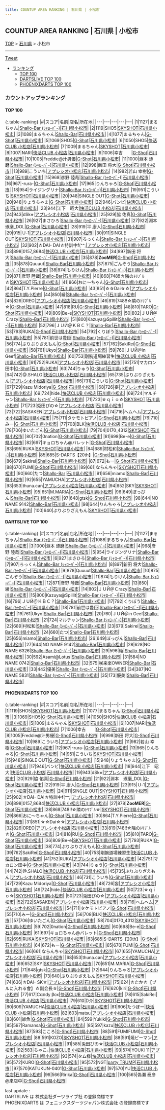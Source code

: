 ```yaml
---
title: COUNTUP AREA RANKING | 石川県 | 小松市
---
```

## COUNTUP AREA RANKING | 石川県 | 小松市

[TOP](/darts/rank/) > [石川県](/darts/rank/石川県/) > 小松市

___

<a href="https://twitter.com/share?ref_src=twsrc%5Etfw" data-text="COUNTUP AREA RANKING | 石川県小松市" class="twitter-share-button" data-hashtags="DARTSLIVE,PHOENIXDARTS,darts,ダーツ" data-show-count="false">Tweet</a>

* [ランキング](#カウントアップランキング)
    * [TOP 100](#top-100)
    * [DARTSLIVE TOP 100](#dartslive-top-100)
    * [PHOENIXDARTS TOP 100](#phoenixdarts-top-100)

### カウントアップランキング

#### TOP 100



{:.table-ranking}
|#|スコア|名前|店名|所在地|
|---|---|---|---|---|
|1|1127|<span class="rank-name-dl">まるちゃん</span>|<a href="https://search.dartslive.com/jp/shop/fcf748203154d8a5b21333aee1bd51e4">Shallo-Bar (ｼｬﾛｰﾊﾞｰ)</a>|<a href="/darts/rank/石川県/小松市">石川県小松市</a>|
|2|1119|<span class="rank-name-pd">SHO5</span>|<a href="https://vs.phoenixdarts.com/jp/shop/shopDetailInfo/s_79903?s_seq=79903">SKYSHOT</a>|<a href="/darts/rank/石川県/小松市">石川県小松市</a>|
|3|1088|<span class="rank-name-dl">まるちゃん</span>|<a href="https://search.dartslive.com/jp/shop/fcf748203154d8a5b21333aee1bd51e4">Shallo-Bar</a>|<a href="/darts/rank/石川県/小松市">石川県小松市</a>|
|4|1077|<span class="rank-name-pd">まるちゃん</span>|<a href="https://vs.phoenixdarts.com/jp/shop/shopDetailInfo/s_10002?s_seq=10002">G-Shot</a>|<a href="/darts/rank/石川県/小松市">石川県小松市</a>|
|5|1069|<span class="rank-name-pd">SHO5</span>|<a href="https://vs.phoenixdarts.com/jp/shop/shopDetailInfo/s_10002?s_seq=10002">G-Shot</a>|<a href="/darts/rank/石川県/小松市">石川県小松市</a>|
|6|1050|<span class="rank-name-pd">SHO5</span>|<a href="https://vs.phoenixdarts.com/jp/shop/shopDetailInfo/s_7712?s_seq=7712">快活CLUB 小松店</a>|<a href="/darts/rank/石川県/小松市">石川県小松市</a>|
|7|1009|<span class="rank-name-pd">まるちゃん</span>|<a href="https://vs.phoenixdarts.com/jp/shop/shopDetailInfo/s_79903?s_seq=79903">SKYSHOT</a>|<a href="/darts/rank/石川県/小松市">石川県小松市</a>|
|8|1007|<span class="rank-name-pd">NARI</span>|<a href="https://vs.phoenixdarts.com/jp/shop/shopDetailInfo/s_7712?s_seq=7712">快活CLUB 小松店</a>|<a href="/darts/rank/石川県/小松市">石川県小松市</a>|
|9|1006|<span class="rank-name-pd">幸吉　　</span>|<a href="https://vs.phoenixdarts.com/jp/shop/shopDetailInfo/s_10002?s_seq=10002">G-Shot</a>|<a href="/darts/rank/石川県/小松市">石川県小松市</a>|
|10|1005|<span class="rank-name-pd">Freddie@汁男優</span>|<a href="https://vs.phoenixdarts.com/jp/shop/shopDetailInfo/s_10002?s_seq=10002">G-Shot</a>|<a href="/darts/rank/石川県/小松市">石川県小松市</a>|
|11|1000|<span class="rank-name-dl">淵本 琢磨</span>|<a href="https://search.dartslive.com/jp/shop/fcf748203154d8a5b21333aee1bd51e4">Shallo-Bar (ｼｬﾛｰﾊﾞｰ)</a>|<a href="/darts/rank/石川県/小松市">石川県小松市</a>|
|12|998|<span class="rank-name-pd">新田 将大</span>|<a href="https://vs.phoenixdarts.com/jp/shop/shopDetailInfo/s_10002?s_seq=10002">G-Shot</a>|<a href="/darts/rank/石川県/小松市">石川県小松市</a>|
|13|989|<span class="rank-name-pd">こういち</span>|<a href="https://vs.phoenixdarts.com/jp/shop/shopDetailInfo/s_8789?s_seq=8789">アプレシオ小松店</a>|<a href="/darts/rank/石川県/小松市">石川県小松市</a>|
|14|982|<span class="rank-name-pd">若山  幸樹</span>|<a href="https://vs.phoenixdarts.com/jp/shop/shopDetailInfo/s_10002?s_seq=10002">G-Shot</a>|<a href="/darts/rank/石川県/小松市">石川県小松市</a>|
|15|968|<span class="rank-name-dl">彦野 陸哉</span>|<a href="https://search.dartslive.com/jp/shop/fcf748203154d8a5b21333aee1bd51e4">Shallo-Bar (ｼｬﾛｰﾊﾞｰ)</a>|<a href="/darts/rank/石川県/小松市">石川県小松市</a>|
|16|967|<span class="rank-name-pd">-rura-</span>|<a href="https://vs.phoenixdarts.com/jp/shop/shopDetailInfo/s_10002?s_seq=10002">G-Shot</a>|<a href="/darts/rank/石川県/小松市">石川県小松市</a>|
|17|965|<span class="rank-name-pd">りんちゃろ</span>|<a href="https://vs.phoenixdarts.com/jp/shop/shopDetailInfo/s_10002?s_seq=10002">G-Shot</a>|<a href="/darts/rank/石川県/小松市">石川県小松市</a>|
|18|954|<span class="rank-name-dl">ライジングリナ</span>|<a href="https://search.dartslive.com/jp/shop/fcf748203154d8a5b21333aee1bd51e4">Shallo-Bar (ｼｬﾛｰﾊﾞｰ)</a>|<a href="/darts/rank/石川県/小松市">石川県小松市</a>|
|19|951|<span class="rank-name-pd">こういち</span>|<a href="https://vs.phoenixdarts.com/jp/shop/shopDetailInfo/s_79903?s_seq=79903">SKYSHOT</a>|<a href="/darts/rank/石川県/小松市">石川県小松市</a>|
|20|948|<span class="rank-name-pd">SINGLE OUT</span>|<a href="https://vs.phoenixdarts.com/jp/shop/shopDetailInfo/s_10002?s_seq=10002">G-Shot</a>|<a href="/darts/rank/石川県/小松市">石川県小松市</a>|
|20|948|<span class="rank-name-pd">りょうちゃま</span>|<a href="https://vs.phoenixdarts.com/jp/shop/shopDetailInfo/s_10002?s_seq=10002">G-Shot</a>|<a href="/darts/rank/石川県/小松市">石川県小松市</a>|
|22|946|<span class="rank-name-pd">バンビ</span>|<a href="https://vs.phoenixdarts.com/jp/shop/shopDetailInfo/s_7712?s_seq=7712">快活CLUB 小松店</a>|<a href="/darts/rank/石川県/小松市">石川県小松市</a>|
|23|944|<span class="rank-name-pd">江下　昭大</span>|<a href="https://vs.phoenixdarts.com/jp/shop/shopDetailInfo/s_7712?s_seq=7712">快活CLUB 小松店</a>|<a href="/darts/rank/石川県/小松市">石川県小松市</a>|
|24|943|<span class="rank-name-pd">dSk⭐︎</span>|<a href="https://vs.phoenixdarts.com/jp/shop/shopDetailInfo/s_8789?s_seq=8789">アプレシオ小松店</a>|<a href="/darts/rank/石川県/小松市">石川県小松市</a>|
|25|929|<span class="rank-name-pd">脇 佑真</span>|<a href="https://vs.phoenixdarts.com/jp/shop/shopDetailInfo/s_10002?s_seq=10002">G-Shot</a>|<a href="/darts/rank/石川県/小松市">石川県小松市</a>|
|26|927|<span class="rank-name-dl">まさひろ</span>|<a href="https://search.dartslive.com/jp/shop/fcf748203154d8a5b21333aee1bd51e4">Shallo-Bar (ｼｬﾛｰﾊﾞｰ)</a>|<a href="/darts/rank/石川県/小松市">石川県小松市</a>|
|27|922|<span class="rank-name-pd">淵本　琢磨_DOL</span>|<a href="https://vs.phoenixdarts.com/jp/shop/shopDetailInfo/s_10002?s_seq=10002">G-Shot</a>|<a href="/darts/rank/石川県/小松市">石川県小松市</a>|
|28|919|<span class="rank-name-pd">平 康人</span>|<a href="https://vs.phoenixdarts.com/jp/shop/shopDetailInfo/s_10002?s_seq=10002">G-Shot</a>|<a href="/darts/rank/石川県/小松市">石川県小松市</a>|
|29|915|<span class="rank-name-pd">Ｕ‐1</span>|<a href="https://vs.phoenixdarts.com/jp/shop/shopDetailInfo/s_8789?s_seq=8789">アプレシオ小松店</a>|<a href="/darts/rank/石川県/小松市">石川県小松市</a>|
|30|911|<span class="rank-name-pd">SINGLE OUT</span>|<a href="https://vs.phoenixdarts.com/jp/shop/shopDetailInfo/s_79903?s_seq=79903">SKYSHOT</a>|<a href="/darts/rank/石川県/小松市">石川県小松市</a>|
|31|907|<span class="rank-name-dl">ろっくん</span>|<a href="https://search.dartslive.com/jp/shop/fcf748203154d8a5b21333aee1bd51e4">Shallo-Bar (ｼｬﾛｰﾊﾞｰ)</a>|<a href="/darts/rank/石川県/小松市">石川県小松市</a>|
|32|902|<span class="rank-name-pd">☆DAI- DAI☆特訓中f(^^;</span>|<a href="https://vs.phoenixdarts.com/jp/shop/shopDetailInfo/s_8789?s_seq=8789">アプレシオ小松店</a>|<a href="/darts/rank/石川県/小松市">石川県小松市</a>|
|33|898|<span class="rank-name-pd">0157_8684</span>|<a href="https://vs.phoenixdarts.com/jp/shop/shopDetailInfo/s_7712?s_seq=7712">快活CLUB 小松店</a>|<a href="/darts/rank/石川県/小松市">石川県小松市</a>|
|34|897|<span class="rank-name-dl">新田 将大</span>|<a href="https://search.dartslive.com/jp/shop/fcf748203154d8a5b21333aee1bd51e4">Shallo-Bar (ｼｬﾛｰﾊﾞｰ)</a>|<a href="/darts/rank/石川県/小松市">石川県小松市</a>|
|35|878|<span class="rank-name-pd">**ZooMER**</span>|<a href="https://vs.phoenixdarts.com/jp/shop/shopDetailInfo/s_10002?s_seq=10002">G-Shot</a>|<a href="/darts/rank/石川県/小松市">石川県小松市</a>|
|35|878|<span class="rank-name-dl">Quuuut</span>|<a href="https://search.dartslive.com/jp/shop/fcf748203154d8a5b21333aee1bd51e4">Shallo-Bar</a>|<a href="/darts/rank/石川県/小松市">石川県小松市</a>|
|37|875|<span class="rank-name-dl">ごんぞう</span>|<a href="https://search.dartslive.com/jp/shop/fcf748203154d8a5b21333aee1bd51e4">Shallo-Bar (ｼｬﾛｰﾊﾞｰ)</a>|<a href="/darts/rank/石川県/小松市">石川県小松市</a>|
|38|874|<span class="rank-name-dl">もりけん</span>|<a href="https://search.dartslive.com/jp/shop/fcf748203154d8a5b21333aee1bd51e4">Shallo-Bar (ｼｬﾛｰﾊﾞｰ)</a>|<a href="/darts/rank/石川県/小松市">石川県小松市</a>|
|39|871|<span class="rank-name-dl">彦野 陸哉</span>|<a href="https://search.dartslive.com/jp/shop/fcf748203154d8a5b21333aee1bd51e4">Shallo-Bar</a>|<a href="/darts/rank/石川県/小松市">石川県小松市</a>|
|40|868|<span class="rank-name-pd">748!!☆隣のﾄﾘﾌﾟﾙ☆</span>|<a href="https://vs.phoenixdarts.com/jp/shop/shopDetailInfo/s_79903?s_seq=79903">SKYSHOT</a>|<a href="/darts/rank/石川県/小松市">石川県小松市</a>|
|41|866|<span class="rank-name-pd">おに～ちゃん</span>|<a href="https://vs.phoenixdarts.com/jp/shop/shopDetailInfo/s_10002?s_seq=10002">G-Shot</a>|<a href="/darts/rank/石川県/小松市">石川県小松市</a>|
|42|864|<span class="rank-name-pd">T.Y.Pierre</span>|<a href="https://vs.phoenixdarts.com/jp/shop/shopDetailInfo/s_10002?s_seq=10002">G-Shot</a>|<a href="/darts/rank/石川県/小松市">石川県小松市</a>|
|43|851|<span class="rank-name-pd">☆☆Dai☆☆</span>|<a href="https://vs.phoenixdarts.com/jp/shop/shopDetailInfo/s_8789?s_seq=8789">アプレシオ小松店</a>|<a href="/darts/rank/石川県/小松市">石川県小松市</a>|
|44|850|<span class="rank-name-dl">綾</span>|<a href="https://search.dartslive.com/jp/shop/fcf748203154d8a5b21333aee1bd51e4">Shallo-Bar (ｼｬﾛｰﾊﾞｰ)</a>|<a href="/darts/rank/石川県/小松市">石川県小松市</a>|
|45|826|<span class="rank-name-pd">OREO</span>|<a href="https://vs.phoenixdarts.com/jp/shop/shopDetailInfo/s_8789?s_seq=8789">アプレシオ小松店</a>|<a href="/darts/rank/石川県/小松市">石川県小松市</a>|
|46|819|<span class="rank-name-pd">748!!☆隣のﾄﾘﾌﾟﾙ☆</span>|<a href="https://vs.phoenixdarts.com/jp/shop/shopDetailInfo/s_10002?s_seq=10002">G-Shot</a>|<a href="/darts/rank/石川県/小松市">石川県小松市</a>|
|47|818|<span class="rank-name-pd">RU</span>|<a href="https://vs.phoenixdarts.com/jp/shop/shopDetailInfo/s_10002?s_seq=10002">G-Shot</a>|<a href="/darts/rank/石川県/小松市">石川県小松市</a>|
|48|810|<span class="rank-name-pd">TARO</span>|<a href="https://vs.phoenixdarts.com/jp/shop/shopDetailInfo/s_10002?s_seq=10002">G-Shot</a>|<a href="/darts/rank/石川県/小松市">石川県小松市</a>|
|49|809|<span class="rank-name-pd">Be-e</span>|<a href="https://vs.phoenixdarts.com/jp/shop/shopDetailInfo/s_79903?s_seq=79903">SKYSHOT</a>|<a href="/darts/rank/石川県/小松市">石川県小松市</a>|
|50|802|<span class="rank-name-dl">ＪＵЙ＠Ｃrazy</span>|<a href="https://search.dartslive.com/jp/shop/fcf748203154d8a5b21333aee1bd51e4">Shallo-Bar</a>|<a href="/darts/rank/石川県/小松市">石川県小松市</a>|
|51|800|<span class="rank-name-dl">Kazuya@Spillit</span>|<a href="https://search.dartslive.com/jp/shop/fcf748203154d8a5b21333aee1bd51e4">Shallo-Bar (ｼｬﾛｰﾊﾞｰ)</a>|<a href="/darts/rank/石川県/小松市">石川県小松市</a>|
|52|796|<span class="rank-name-dl">ＪＵЙ＠ＫＢＣ？</span>|<a href="https://search.dartslive.com/jp/shop/fcf748203154d8a5b21333aee1bd51e4">Shallo-Bar</a>|<a href="/darts/rank/石川県/小松市">石川県小松市</a>|
|53|793|<span class="rank-name-pd">RUKA</span>|<a href="https://vs.phoenixdarts.com/jp/shop/shopDetailInfo/s_10002?s_seq=10002">G-Shot</a>|<a href="/darts/rank/石川県/小松市">石川県小松市</a>|
|54|792|<span class="rank-name-dl">くりぼう</span>|<a href="https://search.dartslive.com/jp/shop/fcf748203154d8a5b21333aee1bd51e4">Shallo-Bar (ｼｬﾛｰﾊﾞｰ)</a>|<a href="/darts/rank/石川県/小松市">石川県小松市</a>|
|55|781|<span class="rank-name-dl">前世は豊臣</span>|<a href="https://search.dartslive.com/jp/shop/fcf748203154d8a5b21333aee1bd51e4">Shallo-Bar (ｼｬﾛｰﾊﾞｰ)</a>|<a href="/darts/rank/石川県/小松市">石川県小松市</a>|
|56|774|<span class="rank-name-pd">ぶりぶりざえもん</span>|<a href="https://vs.phoenixdarts.com/jp/shop/shopDetailInfo/s_10002?s_seq=10002">G-Shot</a>|<a href="/darts/rank/石川県/小松市">石川県小松市</a>|
|57|762|<span class="rank-name-pd">SakiRei</span>|<a href="https://vs.phoenixdarts.com/jp/shop/shopDetailInfo/s_10002?s_seq=10002">G-Shot</a>|<a href="/darts/rank/石川県/小松市">石川県小松市</a>|
|58|761|<span class="rank-name-dl">Ukyo</span>|<a href="https://search.dartslive.com/jp/shop/fcf748203154d8a5b21333aee1bd51e4">Shallo-Bar</a>|<a href="/darts/rank/石川県/小松市">石川県小松市</a>|
|59|760|<span class="rank-name-dl">ＪＵЙ＠in Geef</span>|<a href="https://search.dartslive.com/jp/shop/fcf748203154d8a5b21333aee1bd51e4">Shallo-Bar</a>|<a href="/darts/rank/石川県/小松市">石川県小松市</a>|
|60|753|<span class="rank-name-pd">剛腕道場練習生</span>|<a href="https://vs.phoenixdarts.com/jp/shop/shopDetailInfo/s_7712?s_seq=7712">快活CLUB 小松店</a>|<a href="/darts/rank/石川県/小松市">石川県小松市</a>|
|61|752|<span class="rank-name-pd">RUKA</span>|<a href="https://vs.phoenixdarts.com/jp/shop/shopDetailInfo/s_8789?s_seq=8789">アプレシオ小松店</a>|<a href="/darts/rank/石川県/小松市">石川県小松市</a>|
|62|751|<span class="rank-name-pd">マカロン田中</span>|<a href="https://vs.phoenixdarts.com/jp/shop/shopDetailInfo/s_10002?s_seq=10002">G-Shot</a>|<a href="/darts/rank/石川県/小松市">石川県小松市</a>|
|63|744|<span class="rank-name-pd">りゅう</span>|<a href="https://vs.phoenixdarts.com/jp/shop/shopDetailInfo/s_10002?s_seq=10002">G-Shot</a>|<a href="/darts/rank/石川県/小松市">石川県小松市</a>|
|64|742|<span class="rank-name-pd">@.SHALO</span>|<a href="https://vs.phoenixdarts.com/jp/shop/shopDetailInfo/s_7712?s_seq=7712">快活CLUB 小松店</a>|<a href="/darts/rank/石川県/小松市">石川県小松市</a>|
|65|735|<span class="rank-name-pd">ぶりぶりざえもん</span>|<a href="https://vs.phoenixdarts.com/jp/shop/shopDetailInfo/s_8789?s_seq=8789">アプレシオ小松店</a>|<a href="/darts/rank/石川県/小松市">石川県小松市</a>|
|66|731|<span class="rank-name-pd">こういち</span>|<a href="https://vs.phoenixdarts.com/jp/shop/shopDetailInfo/s_10002?s_seq=10002">G-Shot</a>|<a href="/darts/rank/石川県/小松市">石川県小松市</a>|
|67|729|<span class="rank-name-pd">Kazu Midoriya</span>|<a href="https://vs.phoenixdarts.com/jp/shop/shopDetailInfo/s_10002?s_seq=10002">G-Shot</a>|<a href="/darts/rank/石川県/小松市">石川県小松市</a>|
|68|726|<span class="rank-name-pd">妄</span>|<a href="https://vs.phoenixdarts.com/jp/shop/shopDetailInfo/s_8789?s_seq=8789">アプレシオ小松店</a>|<a href="/darts/rank/石川県/小松市">石川県小松市</a>|
|69|724|<span class="rank-name-pd">hide.</span>|<a href="https://vs.phoenixdarts.com/jp/shop/shopDetailInfo/s_7712?s_seq=7712">快活CLUB 小松店</a>|<a href="/darts/rank/石川県/小松市">石川県小松市</a>|
|69|724|<span class="rank-name-dl">マルチャン</span>|<a href="https://search.dartslive.com/jp/shop/fcf748203154d8a5b21333aee1bd51e4">Shallo-Bar (ｼｬﾛｰﾊﾞｰ)</a>|<a href="/darts/rank/石川県/小松市">石川県小松市</a>|
|71|723|<span class="rank-name-pd">☆ｑｉｏ☆</span>|<a href="https://vs.phoenixdarts.com/jp/shop/shopDetailInfo/s_79903?s_seq=79903">SKYSHOT</a>|<a href="/darts/rank/石川県/小松市">石川県小松市</a>|
|71|723|<span class="rank-name-pd">兎田ぴの☆</span>|<a href="https://vs.phoenixdarts.com/jp/shop/shopDetailInfo/s_8789?s_seq=8789">アプレシオ小松店</a>|<a href="/darts/rank/石川県/小松市">石川県小松市</a>|
|73|722|<span class="rank-name-pd">SASAKEN</span>|<a href="https://vs.phoenixdarts.com/jp/shop/shopDetailInfo/s_8789?s_seq=8789">アプレシオ小松店</a>|<a href="/darts/rank/石川県/小松市">石川県小松市</a>|
|74|716|<span class="rank-name-pd">ヘムヘム</span>|<a href="https://vs.phoenixdarts.com/jp/shop/shopDetailInfo/s_8789?s_seq=8789">アプレシオ小松店</a>|<a href="/darts/rank/石川県/小松市">石川県小松市</a>|
|75|711|<span class="rank-name-pd">タケモトピアノ</span>|<a href="https://vs.phoenixdarts.com/jp/shop/shopDetailInfo/s_10002?s_seq=10002">G-Shot</a>|<a href="/darts/rank/石川県/小松市">石川県小松市</a>|
|76|710|<span class="rank-name-pd">みー</span>|<a href="https://vs.phoenixdarts.com/jp/shop/shopDetailInfo/s_10002?s_seq=10002">G-Shot</a>|<a href="/darts/rank/石川県/小松市">石川県小松市</a>|
|77|708|<span class="rank-name-pd">BLK</span>|<a href="https://vs.phoenixdarts.com/jp/shop/shopDetailInfo/s_7712?s_seq=7712">快活CLUB 小松店</a>|<a href="/darts/rank/石川県/小松市">石川県小松市</a>|
|78|706|<span class="rank-name-pd">ゆいたごん</span>|<a href="https://vs.phoenixdarts.com/jp/shop/shopDetailInfo/s_10002?s_seq=10002">G-Shot</a>|<a href="/darts/rank/石川県/小松市">石川県小松市</a>|
|79|704|<span class="rank-name-pd">0170_4312</span>|<a href="https://vs.phoenixdarts.com/jp/shop/shopDetailInfo/s_79903?s_seq=79903">SKYSHOT</a>|<a href="/darts/rank/石川県/小松市">石川県小松市</a>|
|80|702|<span class="rank-name-pd">0nation</span>|<a href="https://vs.phoenixdarts.com/jp/shop/shopDetailInfo/s_10002?s_seq=10002">G-Shot</a>|<a href="/darts/rank/石川県/小松市">石川県小松市</a>|
|81|698|<span class="rank-name-pd">Be-e</span>|<a href="https://vs.phoenixdarts.com/jp/shop/shopDetailInfo/s_10002?s_seq=10002">G-Shot</a>|<a href="/darts/rank/石川県/小松市">石川県小松市</a>|
|82|697|<span class="rank-name-pd">キョロちゃん@バレット</span>|<a href="https://vs.phoenixdarts.com/jp/shop/shopDetailInfo/s_10002?s_seq=10002">G-Shot</a>|<a href="/darts/rank/石川県/小松市">石川県小松市</a>|
|83|695|<span class="rank-name-pd">RUKA</span>|<a href="https://vs.phoenixdarts.com/jp/shop/shopDetailInfo/s_79903?s_seq=79903">SKYSHOT</a>|<a href="/darts/rank/石川県/小松市">石川県小松市</a>|
|84|689|<span class="rank-name-dl">村松和</span>|<a href="https://search.dartslive.com/jp/shop/fcf748203154d8a5b21333aee1bd51e4">Shallo-Bar (ｼｬﾛｰﾊﾞｰ)</a>|<a href="/darts/rank/石川県/小松市">石川県小松市</a>|
|85|685|<span class="rank-name-pd">S-DARTS【20th】</span>|<a href="https://vs.phoenixdarts.com/jp/shop/shopDetailInfo/s_10002?s_seq=10002">G-Shot</a>|<a href="/darts/rank/石川県/小松市">石川県小松市</a>|
|86|679|<span class="rank-name-dl">Sakirei</span>|<a href="https://search.dartslive.com/jp/shop/fcf748203154d8a5b21333aee1bd51e4">Shallo-Bar</a>|<a href="/darts/rank/石川県/小松市">石川県小松市</a>|
|87|672|<span class="rank-name-pd">もー</span>|<a href="https://vs.phoenixdarts.com/jp/shop/shopDetailInfo/s_10002?s_seq=10002">G-Shot</a>|<a href="/darts/rank/石川県/小松市">石川県小松市</a>|
|88|670|<span class="rank-name-pd">FUMI</span>|<a href="https://vs.phoenixdarts.com/jp/shop/shopDetailInfo/s_10002?s_seq=10002">G-Shot</a>|<a href="/darts/rank/石川県/小松市">石川県小松市</a>|
|89|661|<span class="rank-name-pd">ならんちゃ</span>|<a href="https://vs.phoenixdarts.com/jp/shop/shopDetailInfo/s_79903?s_seq=79903">SKYSHOT</a>|<a href="/darts/rank/石川県/小松市">石川県小松市</a>|
|90|660|<span class="rank-name-dl">たつ</span>|<a href="https://search.dartslive.com/jp/shop/fcf748203154d8a5b21333aee1bd51e4">Shallo-Bar</a>|<a href="/darts/rank/石川県/小松市">石川県小松市</a>|
|91|656|<span class="rank-name-dl">miamo</span>|<a href="https://search.dartslive.com/jp/shop/fcf748203154d8a5b21333aee1bd51e4">Shallo-Bar</a>|<a href="/darts/rank/石川県/小松市">石川県小松市</a>|
|92|655|<span class="rank-name-pd">YAMUCHA</span>|<a href="https://vs.phoenixdarts.com/jp/shop/shopDetailInfo/s_8789?s_seq=8789">アプレシオ小松店</a>|<a href="/darts/rank/石川県/小松市">石川県小松市</a>|
|93|653|<span class="rank-name-pd">thuna.can</span>|<a href="https://vs.phoenixdarts.com/jp/shop/shopDetailInfo/s_8789?s_seq=8789">アプレシオ小松店</a>|<a href="/darts/rank/石川県/小松市">石川県小松市</a>|
|94|652|<span class="rank-name-pd">SKY</span>|<a href="https://vs.phoenixdarts.com/jp/shop/shopDetailInfo/s_79903?s_seq=79903">SKYSHOT</a>|<a href="/darts/rank/石川県/小松市">石川県小松市</a>|
|95|651|<span class="rank-name-pd">M.MARIA</span>|<a href="https://vs.phoenixdarts.com/jp/shop/shopDetailInfo/s_10002?s_seq=10002">G-Shot</a>|<a href="/darts/rank/石川県/小松市">石川県小松市</a>|
|96|649|<span class="rank-name-dl">ぼっぴん</span>|<a href="https://search.dartslive.com/jp/shop/fcf748203154d8a5b21333aee1bd51e4">Shallo-Bar</a>|<a href="/darts/rank/石川県/小松市">石川県小松市</a>|
|97|648|<span class="rank-name-pd">gtsk</span>|<a href="https://vs.phoenixdarts.com/jp/shop/shopDetailInfo/s_10002?s_seq=10002">G-Shot</a>|<a href="/darts/rank/石川県/小松市">石川県小松市</a>|
|98|644|<span class="rank-name-dl">NO NAME 9142</span>|<a href="https://search.dartslive.com/jp/shop/fcf748203154d8a5b21333aee1bd51e4">Shallo-Bar</a>|<a href="/darts/rank/石川県/小松市">石川県小松市</a>|
|98|644|<span class="rank-name-pd">りんちゃろ</span>|<a href="https://vs.phoenixdarts.com/jp/shop/shopDetailInfo/s_8789?s_seq=8789">アプレシオ小松店</a>|<a href="/darts/rank/石川県/小松市">石川県小松市</a>|
|100|640|<span class="rank-name-pd">ぶりぶりざえもん</span>|<a href="https://vs.phoenixdarts.com/jp/shop/shopDetailInfo/s_79903?s_seq=79903">SKYSHOT</a>|<a href="/darts/rank/石川県/小松市">石川県小松市</a>|


#### DARTSLIVE TOP 100



{:.table-ranking}
|#|スコア|名前|店名|所在地|
|---|---|---|---|---|
|1|1127|<span class="rank-name-dl">まるちゃん</span>|<a href="https://search.dartslive.com/jp/shop/fcf748203154d8a5b21333aee1bd51e4">Shallo-Bar (ｼｬﾛｰﾊﾞｰ)</a>|<a href="/darts/rank/石川県/小松市">石川県小松市</a>|
|2|1088|<span class="rank-name-dl">まるちゃん</span>|<a href="https://search.dartslive.com/jp/shop/fcf748203154d8a5b21333aee1bd51e4">Shallo-Bar</a>|<a href="/darts/rank/石川県/小松市">石川県小松市</a>|
|3|1000|<span class="rank-name-dl">淵本 琢磨</span>|<a href="https://search.dartslive.com/jp/shop/fcf748203154d8a5b21333aee1bd51e4">Shallo-Bar (ｼｬﾛｰﾊﾞｰ)</a>|<a href="/darts/rank/石川県/小松市">石川県小松市</a>|
|4|968|<span class="rank-name-dl">彦野 陸哉</span>|<a href="https://search.dartslive.com/jp/shop/fcf748203154d8a5b21333aee1bd51e4">Shallo-Bar (ｼｬﾛｰﾊﾞｰ)</a>|<a href="/darts/rank/石川県/小松市">石川県小松市</a>|
|5|954|<span class="rank-name-dl">ライジングリナ</span>|<a href="https://search.dartslive.com/jp/shop/fcf748203154d8a5b21333aee1bd51e4">Shallo-Bar (ｼｬﾛｰﾊﾞｰ)</a>|<a href="/darts/rank/石川県/小松市">石川県小松市</a>|
|6|927|<span class="rank-name-dl">まさひろ</span>|<a href="https://search.dartslive.com/jp/shop/fcf748203154d8a5b21333aee1bd51e4">Shallo-Bar (ｼｬﾛｰﾊﾞｰ)</a>|<a href="/darts/rank/石川県/小松市">石川県小松市</a>|
|7|907|<span class="rank-name-dl">ろっくん</span>|<a href="https://search.dartslive.com/jp/shop/fcf748203154d8a5b21333aee1bd51e4">Shallo-Bar (ｼｬﾛｰﾊﾞｰ)</a>|<a href="/darts/rank/石川県/小松市">石川県小松市</a>|
|8|897|<span class="rank-name-dl">新田 将大</span>|<a href="https://search.dartslive.com/jp/shop/fcf748203154d8a5b21333aee1bd51e4">Shallo-Bar (ｼｬﾛｰﾊﾞｰ)</a>|<a href="/darts/rank/石川県/小松市">石川県小松市</a>|
|9|878|<span class="rank-name-dl">Quuuut</span>|<a href="https://search.dartslive.com/jp/shop/fcf748203154d8a5b21333aee1bd51e4">Shallo-Bar</a>|<a href="/darts/rank/石川県/小松市">石川県小松市</a>|
|10|875|<span class="rank-name-dl">ごんぞう</span>|<a href="https://search.dartslive.com/jp/shop/fcf748203154d8a5b21333aee1bd51e4">Shallo-Bar (ｼｬﾛｰﾊﾞｰ)</a>|<a href="/darts/rank/石川県/小松市">石川県小松市</a>|
|11|874|<span class="rank-name-dl">もりけん</span>|<a href="https://search.dartslive.com/jp/shop/fcf748203154d8a5b21333aee1bd51e4">Shallo-Bar (ｼｬﾛｰﾊﾞｰ)</a>|<a href="/darts/rank/石川県/小松市">石川県小松市</a>|
|12|871|<span class="rank-name-dl">彦野 陸哉</span>|<a href="https://search.dartslive.com/jp/shop/fcf748203154d8a5b21333aee1bd51e4">Shallo-Bar</a>|<a href="/darts/rank/石川県/小松市">石川県小松市</a>|
|13|850|<span class="rank-name-dl">綾</span>|<a href="https://search.dartslive.com/jp/shop/fcf748203154d8a5b21333aee1bd51e4">Shallo-Bar (ｼｬﾛｰﾊﾞｰ)</a>|<a href="/darts/rank/石川県/小松市">石川県小松市</a>|
|14|802|<span class="rank-name-dl">ＪＵЙ＠Ｃrazy</span>|<a href="https://search.dartslive.com/jp/shop/fcf748203154d8a5b21333aee1bd51e4">Shallo-Bar</a>|<a href="/darts/rank/石川県/小松市">石川県小松市</a>|
|15|800|<span class="rank-name-dl">Kazuya@Spillit</span>|<a href="https://search.dartslive.com/jp/shop/fcf748203154d8a5b21333aee1bd51e4">Shallo-Bar (ｼｬﾛｰﾊﾞｰ)</a>|<a href="/darts/rank/石川県/小松市">石川県小松市</a>|
|16|796|<span class="rank-name-dl">ＪＵЙ＠ＫＢＣ？</span>|<a href="https://search.dartslive.com/jp/shop/fcf748203154d8a5b21333aee1bd51e4">Shallo-Bar</a>|<a href="/darts/rank/石川県/小松市">石川県小松市</a>|
|17|792|<span class="rank-name-dl">くりぼう</span>|<a href="https://search.dartslive.com/jp/shop/fcf748203154d8a5b21333aee1bd51e4">Shallo-Bar (ｼｬﾛｰﾊﾞｰ)</a>|<a href="/darts/rank/石川県/小松市">石川県小松市</a>|
|18|781|<span class="rank-name-dl">前世は豊臣</span>|<a href="https://search.dartslive.com/jp/shop/fcf748203154d8a5b21333aee1bd51e4">Shallo-Bar (ｼｬﾛｰﾊﾞｰ)</a>|<a href="/darts/rank/石川県/小松市">石川県小松市</a>|
|19|761|<span class="rank-name-dl">Ukyo</span>|<a href="https://search.dartslive.com/jp/shop/fcf748203154d8a5b21333aee1bd51e4">Shallo-Bar</a>|<a href="/darts/rank/石川県/小松市">石川県小松市</a>|
|20|760|<span class="rank-name-dl">ＪＵЙ＠in Geef</span>|<a href="https://search.dartslive.com/jp/shop/fcf748203154d8a5b21333aee1bd51e4">Shallo-Bar</a>|<a href="/darts/rank/石川県/小松市">石川県小松市</a>|
|21|724|<span class="rank-name-dl">マルチャン</span>|<a href="https://search.dartslive.com/jp/shop/fcf748203154d8a5b21333aee1bd51e4">Shallo-Bar (ｼｬﾛｰﾊﾞｰ)</a>|<a href="/darts/rank/石川県/小松市">石川県小松市</a>|
|22|689|<span class="rank-name-dl">村松和</span>|<a href="https://search.dartslive.com/jp/shop/fcf748203154d8a5b21333aee1bd51e4">Shallo-Bar (ｼｬﾛｰﾊﾞｰ)</a>|<a href="/darts/rank/石川県/小松市">石川県小松市</a>|
|23|679|<span class="rank-name-dl">Sakirei</span>|<a href="https://search.dartslive.com/jp/shop/fcf748203154d8a5b21333aee1bd51e4">Shallo-Bar</a>|<a href="/darts/rank/石川県/小松市">石川県小松市</a>|
|24|660|<span class="rank-name-dl">たつ</span>|<a href="https://search.dartslive.com/jp/shop/fcf748203154d8a5b21333aee1bd51e4">Shallo-Bar</a>|<a href="/darts/rank/石川県/小松市">石川県小松市</a>|
|25|656|<span class="rank-name-dl">miamo</span>|<a href="https://search.dartslive.com/jp/shop/fcf748203154d8a5b21333aee1bd51e4">Shallo-Bar</a>|<a href="/darts/rank/石川県/小松市">石川県小松市</a>|
|26|649|<span class="rank-name-dl">ぼっぴん</span>|<a href="https://search.dartslive.com/jp/shop/fcf748203154d8a5b21333aee1bd51e4">Shallo-Bar</a>|<a href="/darts/rank/石川県/小松市">石川県小松市</a>|
|27|644|<span class="rank-name-dl">NO NAME 9142</span>|<a href="https://search.dartslive.com/jp/shop/fcf748203154d8a5b21333aee1bd51e4">Shallo-Bar</a>|<a href="/darts/rank/石川県/小松市">石川県小松市</a>|
|28|628|<span class="rank-name-dl">NO NAME 6326</span>|<a href="https://search.dartslive.com/jp/shop/fcf748203154d8a5b21333aee1bd51e4">Shallo-Bar (ｼｬﾛｰﾊﾞｰ)</a>|<a href="/darts/rank/石川県/小松市">石川県小松市</a>|
|29|596|<span class="rank-name-dl">綾</span>|<a href="https://search.dartslive.com/jp/shop/fcf748203154d8a5b21333aee1bd51e4">Shallo-Bar</a>|<a href="/darts/rank/石川県/小松市">石川県小松市</a>|
|30|592|<span class="rank-name-dl">Asami@Lotus</span>|<a href="https://search.dartslive.com/jp/shop/fcf748203154d8a5b21333aee1bd51e4">Shallo-Bar</a>|<a href="/darts/rank/石川県/小松市">石川県小松市</a>|
|31|584|<span class="rank-name-dl">NO NAME 0742</span>|<a href="https://search.dartslive.com/jp/shop/fcf748203154d8a5b21333aee1bd51e4">Shallo-Bar</a>|<a href="/darts/rank/石川県/小松市">石川県小松市</a>|
|32|575|<span class="rank-name-dl">咲来楽OWNER</span>|<a href="https://search.dartslive.com/jp/shop/fcf748203154d8a5b21333aee1bd51e4">Shallo-Bar</a>|<a href="/darts/rank/石川県/小松市">石川県小松市</a>|
|33|442|<span class="rank-name-dl">優美</span>|<a href="https://search.dartslive.com/jp/shop/fcf748203154d8a5b21333aee1bd51e4">Shallo-Bar (ｼｬﾛｰﾊﾞｰ)</a>|<a href="/darts/rank/石川県/小松市">石川県小松市</a>|
|34|387|<span class="rank-name-dl">NO NAME 5831</span>|<a href="https://search.dartslive.com/jp/shop/fcf748203154d8a5b21333aee1bd51e4">Shallo-Bar (ｼｬﾛｰﾊﾞｰ)</a>|<a href="/darts/rank/石川県/小松市">石川県小松市</a>|
|35|173|<span class="rank-name-dl">優美</span>|<a href="https://search.dartslive.com/jp/shop/fcf748203154d8a5b21333aee1bd51e4">Shallo-Bar</a>|<a href="/darts/rank/石川県/小松市">石川県小松市</a>|


#### PHOENIXDARTS TOP 100



{:.table-ranking}
|#|スコア|名前|店名|所在地|
|---|---|---|---|---|
|1|1119|<span class="rank-name-pd">SHO5</span>|<a href="https://vs.phoenixdarts.com/jp/shop/shopDetailInfo/s_79903?s_seq=79903">SKYSHOT</a>|<a href="/darts/rank/石川県/小松市">石川県小松市</a>|
|2|1077|<span class="rank-name-pd">まるちゃん</span>|<a href="https://vs.phoenixdarts.com/jp/shop/shopDetailInfo/s_10002?s_seq=10002">G-Shot</a>|<a href="/darts/rank/石川県/小松市">石川県小松市</a>|
|3|1069|<span class="rank-name-pd">SHO5</span>|<a href="https://vs.phoenixdarts.com/jp/shop/shopDetailInfo/s_10002?s_seq=10002">G-Shot</a>|<a href="/darts/rank/石川県/小松市">石川県小松市</a>|
|4|1050|<span class="rank-name-pd">SHO5</span>|<a href="https://vs.phoenixdarts.com/jp/shop/shopDetailInfo/s_7712?s_seq=7712">快活CLUB 小松店</a>|<a href="/darts/rank/石川県/小松市">石川県小松市</a>|
|5|1009|<span class="rank-name-pd">まるちゃん</span>|<a href="https://vs.phoenixdarts.com/jp/shop/shopDetailInfo/s_79903?s_seq=79903">SKYSHOT</a>|<a href="/darts/rank/石川県/小松市">石川県小松市</a>|
|6|1007|<span class="rank-name-pd">NARI</span>|<a href="https://vs.phoenixdarts.com/jp/shop/shopDetailInfo/s_7712?s_seq=7712">快活CLUB 小松店</a>|<a href="/darts/rank/石川県/小松市">石川県小松市</a>|
|7|1006|<span class="rank-name-pd">幸吉　　</span>|<a href="https://vs.phoenixdarts.com/jp/shop/shopDetailInfo/s_10002?s_seq=10002">G-Shot</a>|<a href="/darts/rank/石川県/小松市">石川県小松市</a>|
|8|1005|<span class="rank-name-pd">Freddie@汁男優</span>|<a href="https://vs.phoenixdarts.com/jp/shop/shopDetailInfo/s_10002?s_seq=10002">G-Shot</a>|<a href="/darts/rank/石川県/小松市">石川県小松市</a>|
|9|998|<span class="rank-name-pd">新田 将大</span>|<a href="https://vs.phoenixdarts.com/jp/shop/shopDetailInfo/s_10002?s_seq=10002">G-Shot</a>|<a href="/darts/rank/石川県/小松市">石川県小松市</a>|
|10|989|<span class="rank-name-pd">こういち</span>|<a href="https://vs.phoenixdarts.com/jp/shop/shopDetailInfo/s_8789?s_seq=8789">アプレシオ小松店</a>|<a href="/darts/rank/石川県/小松市">石川県小松市</a>|
|11|982|<span class="rank-name-pd">若山  幸樹</span>|<a href="https://vs.phoenixdarts.com/jp/shop/shopDetailInfo/s_10002?s_seq=10002">G-Shot</a>|<a href="/darts/rank/石川県/小松市">石川県小松市</a>|
|12|967|<span class="rank-name-pd">-rura-</span>|<a href="https://vs.phoenixdarts.com/jp/shop/shopDetailInfo/s_10002?s_seq=10002">G-Shot</a>|<a href="/darts/rank/石川県/小松市">石川県小松市</a>|
|13|965|<span class="rank-name-pd">りんちゃろ</span>|<a href="https://vs.phoenixdarts.com/jp/shop/shopDetailInfo/s_10002?s_seq=10002">G-Shot</a>|<a href="/darts/rank/石川県/小松市">石川県小松市</a>|
|14|951|<span class="rank-name-pd">こういち</span>|<a href="https://vs.phoenixdarts.com/jp/shop/shopDetailInfo/s_79903?s_seq=79903">SKYSHOT</a>|<a href="/darts/rank/石川県/小松市">石川県小松市</a>|
|15|948|<span class="rank-name-pd">SINGLE OUT</span>|<a href="https://vs.phoenixdarts.com/jp/shop/shopDetailInfo/s_10002?s_seq=10002">G-Shot</a>|<a href="/darts/rank/石川県/小松市">石川県小松市</a>|
|15|948|<span class="rank-name-pd">りょうちゃま</span>|<a href="https://vs.phoenixdarts.com/jp/shop/shopDetailInfo/s_10002?s_seq=10002">G-Shot</a>|<a href="/darts/rank/石川県/小松市">石川県小松市</a>|
|17|946|<span class="rank-name-pd">バンビ</span>|<a href="https://vs.phoenixdarts.com/jp/shop/shopDetailInfo/s_7712?s_seq=7712">快活CLUB 小松店</a>|<a href="/darts/rank/石川県/小松市">石川県小松市</a>|
|18|944|<span class="rank-name-pd">江下　昭大</span>|<a href="https://vs.phoenixdarts.com/jp/shop/shopDetailInfo/s_7712?s_seq=7712">快活CLUB 小松店</a>|<a href="/darts/rank/石川県/小松市">石川県小松市</a>|
|19|943|<span class="rank-name-pd">dSk⭐︎</span>|<a href="https://vs.phoenixdarts.com/jp/shop/shopDetailInfo/s_8789?s_seq=8789">アプレシオ小松店</a>|<a href="/darts/rank/石川県/小松市">石川県小松市</a>|
|20|929|<span class="rank-name-pd">脇 佑真</span>|<a href="https://vs.phoenixdarts.com/jp/shop/shopDetailInfo/s_10002?s_seq=10002">G-Shot</a>|<a href="/darts/rank/石川県/小松市">石川県小松市</a>|
|21|922|<span class="rank-name-pd">淵本　琢磨_DOL</span>|<a href="https://vs.phoenixdarts.com/jp/shop/shopDetailInfo/s_10002?s_seq=10002">G-Shot</a>|<a href="/darts/rank/石川県/小松市">石川県小松市</a>|
|22|919|<span class="rank-name-pd">平 康人</span>|<a href="https://vs.phoenixdarts.com/jp/shop/shopDetailInfo/s_10002?s_seq=10002">G-Shot</a>|<a href="/darts/rank/石川県/小松市">石川県小松市</a>|
|23|915|<span class="rank-name-pd">Ｕ‐1</span>|<a href="https://vs.phoenixdarts.com/jp/shop/shopDetailInfo/s_8789?s_seq=8789">アプレシオ小松店</a>|<a href="/darts/rank/石川県/小松市">石川県小松市</a>|
|24|911|<span class="rank-name-pd">SINGLE OUT</span>|<a href="https://vs.phoenixdarts.com/jp/shop/shopDetailInfo/s_79903?s_seq=79903">SKYSHOT</a>|<a href="/darts/rank/石川県/小松市">石川県小松市</a>|
|25|902|<span class="rank-name-pd">☆DAI- DAI☆特訓中f(^^;</span>|<a href="https://vs.phoenixdarts.com/jp/shop/shopDetailInfo/s_8789?s_seq=8789">アプレシオ小松店</a>|<a href="/darts/rank/石川県/小松市">石川県小松市</a>|
|26|898|<span class="rank-name-pd">0157_8684</span>|<a href="https://vs.phoenixdarts.com/jp/shop/shopDetailInfo/s_7712?s_seq=7712">快活CLUB 小松店</a>|<a href="/darts/rank/石川県/小松市">石川県小松市</a>|
|27|878|<span class="rank-name-pd">**ZooMER**</span>|<a href="https://vs.phoenixdarts.com/jp/shop/shopDetailInfo/s_10002?s_seq=10002">G-Shot</a>|<a href="/darts/rank/石川県/小松市">石川県小松市</a>|
|28|868|<span class="rank-name-pd">748!!☆隣のﾄﾘﾌﾟﾙ☆</span>|<a href="https://vs.phoenixdarts.com/jp/shop/shopDetailInfo/s_79903?s_seq=79903">SKYSHOT</a>|<a href="/darts/rank/石川県/小松市">石川県小松市</a>|
|29|866|<span class="rank-name-pd">おに～ちゃん</span>|<a href="https://vs.phoenixdarts.com/jp/shop/shopDetailInfo/s_10002?s_seq=10002">G-Shot</a>|<a href="/darts/rank/石川県/小松市">石川県小松市</a>|
|30|864|<span class="rank-name-pd">T.Y.Pierre</span>|<a href="https://vs.phoenixdarts.com/jp/shop/shopDetailInfo/s_10002?s_seq=10002">G-Shot</a>|<a href="/darts/rank/石川県/小松市">石川県小松市</a>|
|31|851|<span class="rank-name-pd">☆☆Dai☆☆</span>|<a href="https://vs.phoenixdarts.com/jp/shop/shopDetailInfo/s_8789?s_seq=8789">アプレシオ小松店</a>|<a href="/darts/rank/石川県/小松市">石川県小松市</a>|
|32|826|<span class="rank-name-pd">OREO</span>|<a href="https://vs.phoenixdarts.com/jp/shop/shopDetailInfo/s_8789?s_seq=8789">アプレシオ小松店</a>|<a href="/darts/rank/石川県/小松市">石川県小松市</a>|
|33|819|<span class="rank-name-pd">748!!☆隣のﾄﾘﾌﾟﾙ☆</span>|<a href="https://vs.phoenixdarts.com/jp/shop/shopDetailInfo/s_10002?s_seq=10002">G-Shot</a>|<a href="/darts/rank/石川県/小松市">石川県小松市</a>|
|34|818|<span class="rank-name-pd">RU</span>|<a href="https://vs.phoenixdarts.com/jp/shop/shopDetailInfo/s_10002?s_seq=10002">G-Shot</a>|<a href="/darts/rank/石川県/小松市">石川県小松市</a>|
|35|810|<span class="rank-name-pd">TARO</span>|<a href="https://vs.phoenixdarts.com/jp/shop/shopDetailInfo/s_10002?s_seq=10002">G-Shot</a>|<a href="/darts/rank/石川県/小松市">石川県小松市</a>|
|36|809|<span class="rank-name-pd">Be-e</span>|<a href="https://vs.phoenixdarts.com/jp/shop/shopDetailInfo/s_79903?s_seq=79903">SKYSHOT</a>|<a href="/darts/rank/石川県/小松市">石川県小松市</a>|
|37|793|<span class="rank-name-pd">RUKA</span>|<a href="https://vs.phoenixdarts.com/jp/shop/shopDetailInfo/s_10002?s_seq=10002">G-Shot</a>|<a href="/darts/rank/石川県/小松市">石川県小松市</a>|
|38|774|<span class="rank-name-pd">ぶりぶりざえもん</span>|<a href="https://vs.phoenixdarts.com/jp/shop/shopDetailInfo/s_10002?s_seq=10002">G-Shot</a>|<a href="/darts/rank/石川県/小松市">石川県小松市</a>|
|39|762|<span class="rank-name-pd">SakiRei</span>|<a href="https://vs.phoenixdarts.com/jp/shop/shopDetailInfo/s_10002?s_seq=10002">G-Shot</a>|<a href="/darts/rank/石川県/小松市">石川県小松市</a>|
|40|753|<span class="rank-name-pd">剛腕道場練習生</span>|<a href="https://vs.phoenixdarts.com/jp/shop/shopDetailInfo/s_7712?s_seq=7712">快活CLUB 小松店</a>|<a href="/darts/rank/石川県/小松市">石川県小松市</a>|
|41|752|<span class="rank-name-pd">RUKA</span>|<a href="https://vs.phoenixdarts.com/jp/shop/shopDetailInfo/s_8789?s_seq=8789">アプレシオ小松店</a>|<a href="/darts/rank/石川県/小松市">石川県小松市</a>|
|42|751|<span class="rank-name-pd">マカロン田中</span>|<a href="https://vs.phoenixdarts.com/jp/shop/shopDetailInfo/s_10002?s_seq=10002">G-Shot</a>|<a href="/darts/rank/石川県/小松市">石川県小松市</a>|
|43|744|<span class="rank-name-pd">りゅう</span>|<a href="https://vs.phoenixdarts.com/jp/shop/shopDetailInfo/s_10002?s_seq=10002">G-Shot</a>|<a href="/darts/rank/石川県/小松市">石川県小松市</a>|
|44|742|<span class="rank-name-pd">@.SHALO</span>|<a href="https://vs.phoenixdarts.com/jp/shop/shopDetailInfo/s_7712?s_seq=7712">快活CLUB 小松店</a>|<a href="/darts/rank/石川県/小松市">石川県小松市</a>|
|45|735|<span class="rank-name-pd">ぶりぶりざえもん</span>|<a href="https://vs.phoenixdarts.com/jp/shop/shopDetailInfo/s_8789?s_seq=8789">アプレシオ小松店</a>|<a href="/darts/rank/石川県/小松市">石川県小松市</a>|
|46|731|<span class="rank-name-pd">こういち</span>|<a href="https://vs.phoenixdarts.com/jp/shop/shopDetailInfo/s_10002?s_seq=10002">G-Shot</a>|<a href="/darts/rank/石川県/小松市">石川県小松市</a>|
|47|729|<span class="rank-name-pd">Kazu Midoriya</span>|<a href="https://vs.phoenixdarts.com/jp/shop/shopDetailInfo/s_10002?s_seq=10002">G-Shot</a>|<a href="/darts/rank/石川県/小松市">石川県小松市</a>|
|48|726|<span class="rank-name-pd">妄</span>|<a href="https://vs.phoenixdarts.com/jp/shop/shopDetailInfo/s_8789?s_seq=8789">アプレシオ小松店</a>|<a href="/darts/rank/石川県/小松市">石川県小松市</a>|
|49|724|<span class="rank-name-pd">hide.</span>|<a href="https://vs.phoenixdarts.com/jp/shop/shopDetailInfo/s_7712?s_seq=7712">快活CLUB 小松店</a>|<a href="/darts/rank/石川県/小松市">石川県小松市</a>|
|50|723|<span class="rank-name-pd">☆ｑｉｏ☆</span>|<a href="https://vs.phoenixdarts.com/jp/shop/shopDetailInfo/s_79903?s_seq=79903">SKYSHOT</a>|<a href="/darts/rank/石川県/小松市">石川県小松市</a>|
|50|723|<span class="rank-name-pd">兎田ぴの☆</span>|<a href="https://vs.phoenixdarts.com/jp/shop/shopDetailInfo/s_8789?s_seq=8789">アプレシオ小松店</a>|<a href="/darts/rank/石川県/小松市">石川県小松市</a>|
|52|722|<span class="rank-name-pd">SASAKEN</span>|<a href="https://vs.phoenixdarts.com/jp/shop/shopDetailInfo/s_8789?s_seq=8789">アプレシオ小松店</a>|<a href="/darts/rank/石川県/小松市">石川県小松市</a>|
|53|716|<span class="rank-name-pd">ヘムヘム</span>|<a href="https://vs.phoenixdarts.com/jp/shop/shopDetailInfo/s_8789?s_seq=8789">アプレシオ小松店</a>|<a href="/darts/rank/石川県/小松市">石川県小松市</a>|
|54|711|<span class="rank-name-pd">タケモトピアノ</span>|<a href="https://vs.phoenixdarts.com/jp/shop/shopDetailInfo/s_10002?s_seq=10002">G-Shot</a>|<a href="/darts/rank/石川県/小松市">石川県小松市</a>|
|55|710|<span class="rank-name-pd">みー</span>|<a href="https://vs.phoenixdarts.com/jp/shop/shopDetailInfo/s_10002?s_seq=10002">G-Shot</a>|<a href="/darts/rank/石川県/小松市">石川県小松市</a>|
|56|708|<span class="rank-name-pd">BLK</span>|<a href="https://vs.phoenixdarts.com/jp/shop/shopDetailInfo/s_7712?s_seq=7712">快活CLUB 小松店</a>|<a href="/darts/rank/石川県/小松市">石川県小松市</a>|
|57|706|<span class="rank-name-pd">ゆいたごん</span>|<a href="https://vs.phoenixdarts.com/jp/shop/shopDetailInfo/s_10002?s_seq=10002">G-Shot</a>|<a href="/darts/rank/石川県/小松市">石川県小松市</a>|
|58|704|<span class="rank-name-pd">0170_4312</span>|<a href="https://vs.phoenixdarts.com/jp/shop/shopDetailInfo/s_79903?s_seq=79903">SKYSHOT</a>|<a href="/darts/rank/石川県/小松市">石川県小松市</a>|
|59|702|<span class="rank-name-pd">0nation</span>|<a href="https://vs.phoenixdarts.com/jp/shop/shopDetailInfo/s_10002?s_seq=10002">G-Shot</a>|<a href="/darts/rank/石川県/小松市">石川県小松市</a>|
|60|698|<span class="rank-name-pd">Be-e</span>|<a href="https://vs.phoenixdarts.com/jp/shop/shopDetailInfo/s_10002?s_seq=10002">G-Shot</a>|<a href="/darts/rank/石川県/小松市">石川県小松市</a>|
|61|697|<span class="rank-name-pd">キョロちゃん@バレット</span>|<a href="https://vs.phoenixdarts.com/jp/shop/shopDetailInfo/s_10002?s_seq=10002">G-Shot</a>|<a href="/darts/rank/石川県/小松市">石川県小松市</a>|
|62|695|<span class="rank-name-pd">RUKA</span>|<a href="https://vs.phoenixdarts.com/jp/shop/shopDetailInfo/s_79903?s_seq=79903">SKYSHOT</a>|<a href="/darts/rank/石川県/小松市">石川県小松市</a>|
|63|685|<span class="rank-name-pd">S-DARTS【20th】</span>|<a href="https://vs.phoenixdarts.com/jp/shop/shopDetailInfo/s_10002?s_seq=10002">G-Shot</a>|<a href="/darts/rank/石川県/小松市">石川県小松市</a>|
|64|672|<span class="rank-name-pd">もー</span>|<a href="https://vs.phoenixdarts.com/jp/shop/shopDetailInfo/s_10002?s_seq=10002">G-Shot</a>|<a href="/darts/rank/石川県/小松市">石川県小松市</a>|
|65|670|<span class="rank-name-pd">FUMI</span>|<a href="https://vs.phoenixdarts.com/jp/shop/shopDetailInfo/s_10002?s_seq=10002">G-Shot</a>|<a href="/darts/rank/石川県/小松市">石川県小松市</a>|
|66|661|<span class="rank-name-pd">ならんちゃ</span>|<a href="https://vs.phoenixdarts.com/jp/shop/shopDetailInfo/s_79903?s_seq=79903">SKYSHOT</a>|<a href="/darts/rank/石川県/小松市">石川県小松市</a>|
|67|655|<span class="rank-name-pd">YAMUCHA</span>|<a href="https://vs.phoenixdarts.com/jp/shop/shopDetailInfo/s_8789?s_seq=8789">アプレシオ小松店</a>|<a href="/darts/rank/石川県/小松市">石川県小松市</a>|
|68|653|<span class="rank-name-pd">thuna.can</span>|<a href="https://vs.phoenixdarts.com/jp/shop/shopDetailInfo/s_8789?s_seq=8789">アプレシオ小松店</a>|<a href="/darts/rank/石川県/小松市">石川県小松市</a>|
|69|652|<span class="rank-name-pd">SKY</span>|<a href="https://vs.phoenixdarts.com/jp/shop/shopDetailInfo/s_79903?s_seq=79903">SKYSHOT</a>|<a href="/darts/rank/石川県/小松市">石川県小松市</a>|
|70|651|<span class="rank-name-pd">M.MARIA</span>|<a href="https://vs.phoenixdarts.com/jp/shop/shopDetailInfo/s_10002?s_seq=10002">G-Shot</a>|<a href="/darts/rank/石川県/小松市">石川県小松市</a>|
|71|648|<span class="rank-name-pd">gtsk</span>|<a href="https://vs.phoenixdarts.com/jp/shop/shopDetailInfo/s_10002?s_seq=10002">G-Shot</a>|<a href="/darts/rank/石川県/小松市">石川県小松市</a>|
|72|644|<span class="rank-name-pd">りんちゃろ</span>|<a href="https://vs.phoenixdarts.com/jp/shop/shopDetailInfo/s_8789?s_seq=8789">アプレシオ小松店</a>|<a href="/darts/rank/石川県/小松市">石川県小松市</a>|
|73|640|<span class="rank-name-pd">ぶりぶりざえもん</span>|<a href="https://vs.phoenixdarts.com/jp/shop/shopDetailInfo/s_79903?s_seq=79903">SKYSHOT</a>|<a href="/darts/rank/石川県/小松市">石川県小松市</a>|
|74|636|<span class="rank-name-pd">☆DAI- SK☆</span>|<a href="https://vs.phoenixdarts.com/jp/shop/shopDetailInfo/s_8789?s_seq=8789">アプレシオ小松店</a>|<a href="/darts/rank/石川県/小松市">石川県小松市</a>|
|75|624|<span class="rank-name-pd">☆たか☆【ブルに入れる會】☆副会長☆</span>|<a href="https://vs.phoenixdarts.com/jp/shop/shopDetailInfo/s_10002?s_seq=10002">G-Shot</a>|<a href="/darts/rank/石川県/小松市">石川県小松市</a>|
|76|620|<span class="rank-name-pd">kiri</span>|<a href="https://vs.phoenixdarts.com/jp/shop/shopDetailInfo/s_10002?s_seq=10002">G-Shot</a>|<a href="/darts/rank/石川県/小松市">石川県小松市</a>|
|77|617|<span class="rank-name-pd">Сαпdy βох</span>|<a href="https://vs.phoenixdarts.com/jp/shop/shopDetailInfo/s_7712?s_seq=7712">快活CLUB 小松店</a>|<a href="/darts/rank/石川県/小松市">石川県小松市</a>|
|78|615|<span class="rank-name-pd">SakiRei</span>|<a href="https://vs.phoenixdarts.com/jp/shop/shopDetailInfo/s_7712?s_seq=7712">快活CLUB 小松店</a>|<a href="/darts/rank/石川県/小松市">石川県小松市</a>|
|79|610|<span class="rank-name-pd">D介</span>|<a href="https://vs.phoenixdarts.com/jp/shop/shopDetailInfo/s_79903?s_seq=79903">SKYSHOT</a>|<a href="/darts/rank/石川県/小松市">石川県小松市</a>|
|80|609|<span class="rank-name-pd">YAMUCHA</span>|<a href="https://vs.phoenixdarts.com/jp/shop/shopDetailInfo/s_7712?s_seq=7712">快活CLUB 小松店</a>|<a href="/darts/rank/石川県/小松市">石川県小松市</a>|
|81|606|<span class="rank-name-pd">たつぼー</span>|<a href="https://vs.phoenixdarts.com/jp/shop/shopDetailInfo/s_7712?s_seq=7712">快活CLUB 小松店</a>|<a href="/darts/rank/石川県/小松市">石川県小松市</a>|
|82|603|<span class="rank-name-pd">matsu</span>|<a href="https://vs.phoenixdarts.com/jp/shop/shopDetailInfo/s_8789?s_seq=8789">アプレシオ小松店</a>|<a href="/darts/rank/石川県/小松市">石川県小松市</a>|
|83|601|<span class="rank-name-pd">雑魚</span>|<a href="https://vs.phoenixdarts.com/jp/shop/shopDetailInfo/s_10002?s_seq=10002">G-Shot</a>|<a href="/darts/rank/石川県/小松市">石川県小松市</a>|
|84|599|<span class="rank-name-pd">Yukiki</span>|<a href="https://vs.phoenixdarts.com/jp/shop/shopDetailInfo/s_10002?s_seq=10002">G-Shot</a>|<a href="/darts/rank/石川県/小松市">石川県小松市</a>|
|85|597|<span class="rank-name-pd">Ramansa</span>|<a href="https://vs.phoenixdarts.com/jp/shop/shopDetailInfo/s_10002?s_seq=10002">G-Shot</a>|<a href="/darts/rank/石川県/小松市">石川県小松市</a>|
|85|597|<span class="rank-name-pd">kazu</span>|<a href="https://vs.phoenixdarts.com/jp/shop/shopDetailInfo/s_7712?s_seq=7712">快活CLUB 小松店</a>|<a href="/darts/rank/石川県/小松市">石川県小松市</a>|
|87|593|<span class="rank-name-pd">こころ</span>|<a href="https://vs.phoenixdarts.com/jp/shop/shopDetailInfo/s_10002?s_seq=10002">G-Shot</a>|<a href="/darts/rank/石川県/小松市">石川県小松市</a>|
|88|591|<span class="rank-name-pd">FUMIFUMI</span>|<a href="https://vs.phoenixdarts.com/jp/shop/shopDetailInfo/s_10002?s_seq=10002">G-Shot</a>|<a href="/darts/rank/石川県/小松市">石川県小松市</a>|
|88|591|<span class="rank-name-pd">KOZO</span>|<a href="https://vs.phoenixdarts.com/jp/shop/shopDetailInfo/s_79903?s_seq=79903">SKYSHOT</a>|<a href="/darts/rank/石川県/小松市">石川県小松市</a>|
|88|591|<span class="rank-name-pd">焼ピーマン</span>|<a href="https://vs.phoenixdarts.com/jp/shop/shopDetailInfo/s_8789?s_seq=8789">アプレシオ小松店</a>|<a href="/darts/rank/石川県/小松市">石川県小松市</a>|
|91|585|<span class="rank-name-pd">兎田ぴの☆</span>|<a href="https://vs.phoenixdarts.com/jp/shop/shopDetailInfo/s_7712?s_seq=7712">快活CLUB 小松店</a>|<a href="/darts/rank/石川県/小松市">石川県小松市</a>|
|92|583|<span class="rank-name-pd">ちゃこ｡</span>|<a href="https://vs.phoenixdarts.com/jp/shop/shopDetailInfo/s_7712?s_seq=7712">快活CLUB 小松店</a>|<a href="/darts/rank/石川県/小松市">石川県小松市</a>|
|93|574|<span class="rank-name-pd">YOUKI 11</span>|<a href="https://vs.phoenixdarts.com/jp/shop/shopDetailInfo/s_8789?s_seq=8789">アプレシオ小松店</a>|<a href="/darts/rank/石川県/小松市">石川県小松市</a>|
|93|574|<span class="rank-name-pd">タム様</span>|<a href="https://vs.phoenixdarts.com/jp/shop/shopDetailInfo/s_7712?s_seq=7712">快活CLUB 小松店</a>|<a href="/darts/rank/石川県/小松市">石川県小松市</a>|
|95|572|<span class="rank-name-pd">KURO</span>|<a href="https://vs.phoenixdarts.com/jp/shop/shopDetailInfo/s_10002?s_seq=10002">G-Shot</a>|<a href="/darts/rank/石川県/小松市">石川県小松市</a>|
|95|572|<span class="rank-name-pd">NGT</span>|<a href="https://vs.phoenixdarts.com/jp/shop/shopDetailInfo/s_73434?s_seq=73434">party TRUMP</a>|<a href="/darts/rank/石川県/小松市">石川県小松市</a>|
|97|570|<span class="rank-name-pd">KATUKUN-0401</span>|<a href="https://vs.phoenixdarts.com/jp/shop/shopDetailInfo/s_10002?s_seq=10002">G-Shot</a>|<a href="/darts/rank/石川県/小松市">石川県小松市</a>|
|97|570|<span class="rank-name-pd">YU</span>|<a href="https://vs.phoenixdarts.com/jp/shop/shopDetailInfo/s_7712?s_seq=7712">快活CLUB 小松店</a>|<a href="/darts/rank/石川県/小松市">石川県小松市</a>|
|99|566|<span class="rank-name-pd">Ririka</span>|<a href="https://vs.phoenixdarts.com/jp/shop/shopDetailInfo/s_10002?s_seq=10002">G-Shot</a>|<a href="/darts/rank/石川県/小松市">石川県小松市</a>|
|100|565|<span class="rank-name-pd">偽瀬 泰彦@来店中</span>|<a href="https://vs.phoenixdarts.com/jp/shop/shopDetailInfo/s_10002?s_seq=10002">G-Shot</a>|<a href="/darts/rank/石川県/小松市">石川県小松市</a>|


<div class="footer border-top border-gray-light mt-5 pt-3 text-right text-gray">
    last update : <span style="font-weight: italic" id="foot_last_modified"></span><br />
    DARTSLIVE は 株式会社ダーツライブ社 の登録商標です<br />
    PHOENIXDARTS は フェニックスダーツジャパン株式会社 の登録商標です<br />
</div>

<script src="https://cdnjs.cloudflare.com/ajax/libs/jquery.tablesorter/2.31.3/js/jquery.tablesorter.min.js" integrity="sha512-qzgd5cYSZcosqpzpn7zF2ZId8f/8CHmFKZ8j7mU4OUXTNRd5g+ZHBPsgKEwoqxCtdQvExE5LprwwPAgoicguNg==" crossorigin="anonymous" referrerpolicy="no-referrer"></script>
<link rel="stylesheet" href="https://cdnjs.cloudflare.com/ajax/libs/jquery.tablesorter/2.31.3/css/theme.default.min.css" integrity="sha512-wghhOJkjQX0Lh3NSWvNKeZ0ZpNn+SPVXX1Qyc9OCaogADktxrBiBdKGDoqVUOyhStvMBmJQ8ZdMHiR3wuEq8+w==" crossorigin="anonymous" referrerpolicy="no-referrer" />
<script>
$(function() {
    $(".table-ranking").tablesorter({sortList:[[0, 0]]});
    $("#foot_last_modified").text(formatDate(new Date(document.lastModified), 'yyyy-MM-dd HH:mm:ss'));
});
</script>

<script async src="https://platform.twitter.com/widgets.js" charset="utf-8"></script>